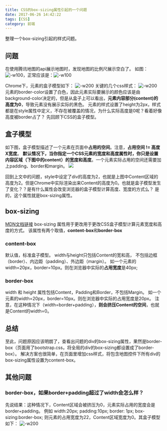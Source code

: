 ```yaml
---
title: CSS的box-sizing属性引起的一个问题
date: 2017-06-26 14:42:22
tags: [CSS]
category: 前端
---
```

整理一个box-sizing引起的样式问题。
## 问题
在使用腾讯地图的api展示地图时，发现地图的比例尺展示空白了。
如图：![-w100](https://longlog-1300108443.cos.ap-beijing.myqcloud.com/before2019/2017-06-26-14984499285621.jpg)，正常应该是：![-w100](https://longlog-1300108443.cos.ap-beijing.myqcloud.com/before2019/2017-06-26-14984502329840.jpg)

Chrome下，元素的盒子模型如下：
![-w200](https://longlog-1300108443.cos.ap-beijing.myqcloud.com/before2019/2017-06-26-14984500426038.jpg)
关键的几个css样式：
![-w200](https://longlog-1300108443.cos.ap-beijing.myqcloud.com/before2019/2017-06-26-14984501217132.jpg)
元素的border-color设置了白色，因此元素实际要展示的颜色应该是由background-color决定的，但是从盒子上可以看出，**元素内容部分(content)的高度为0**，导致元素没有展示实际的黑色。
元素的样式设置了height为2px，样式都是在style属性中定义，不存在被覆盖的情况，为什么实际高度是0呢？看着好像高度被border占了？
先回顾下CSS的盒子模型。
## 盒子模型
如下图，盒子模型描述了一个元素在页面中**占用的空间**。注意，**占用空间 != 高度X宽度**。
**默认情况下，当你指定一个CSS元素的宽度和高度属性时，你只是设置内容区域（下图中的content）的宽度和高度**。一个元素实际占用的空间还需要加上padding、border和margin。
![](https://longlog-1300108443.cos.ap-beijing.myqcloud.com/before2019/2017-06-26-14984486313104.gif)

回到上文中的问题，style中设定了div的高度为2，也就是上图中Content区域的高度为2。但是Chrome中实际渲染出来Content的高度为0。也就是盒子模型发生了变化？？是有什么属性会改变浏览器的盒子模型计算高度、宽度的方式么？
是的，这个属性就是box-sizing属性。
## box-sizing
[MDN文档链接](https://developer.mozilla.org/zh-CN/docs/Web/CSS/box-sizing)
box-sizing 属性用于更改用于更改CSS盒子模型计算元素宽度和高度的方式。
该属性有两个取值，**content-box**和**border-box**
### content-box
默认值，标准盒子模型。 width与height只包括Content的宽和高， 不包括边框（border）、内边距（padding）、外边距（margin）。
如一个元素的width=20px，border=10px。则在浏览器中实际的**占用宽度**是40px;
### border-box
 width 和 height 属性包括Content，Padding和Border，不包括Margin。
 如一个元素的width=20px，border=10px。则在浏览器中实际的占用宽度是20px。
 注意，在这种情况下（width=border+padding），**则会挤压Content的空间**，也就是Content的width=0。
## 总结
至此，问题原因应该明朗了，查看出问题的div的box-sizing属性，果然是border-box（页面用了bootstrap.css，将全局的div的box-sizing都设置成了border-box）。
解决方案也很简单，在页面里增加css样式，将包含地图控件下所有div的box-sizing属性设置为content-box。
## 其他问题
### border-box，如果border+padding超过了width会怎么样？
先说结果：这种情况下，Content区域会被挤压为0，元素实际占用的宽度会是border+padding。
例如 width:20px; padding:10px; border: 1px; box-sizing:border-box; 则元素的占用宽度为22，Content区域宽度为0。其盒子模型如下：
![-w200](https://longlog-1300108443.cos.ap-beijing.myqcloud.com/before2019/2017-06-26-14984595662080.jpg)





